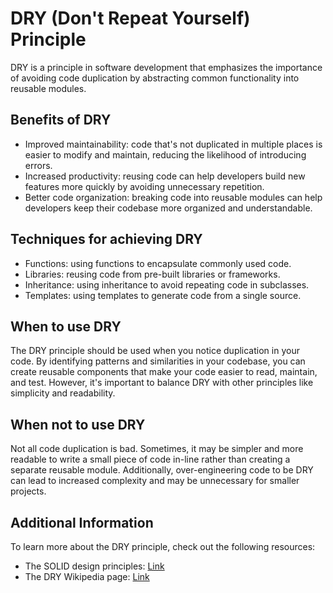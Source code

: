 # DRY (Don't Repeat Yourself) Principle

DRY is a principle in software development that emphasizes the importance of avoiding code duplication by abstracting common functionality into reusable modules.

## Benefits of DRY

- Improved maintainability: code that's not duplicated in multiple places is easier to modify and maintain, reducing the likelihood of introducing errors.
- Increased productivity: reusing code can help developers build new features more quickly by avoiding unnecessary repetition.
- Better code organization: breaking code into reusable modules can help developers keep their codebase more organized and understandable.

## Techniques for achieving DRY

- Functions: using functions to encapsulate commonly used code.
- Libraries: reusing code from pre-built libraries or frameworks.
- Inheritance: using inheritance to avoid repeating code in subclasses.
- Templates: using templates to generate code from a single source.

## When to use DRY

The DRY principle should be used when you notice duplication in your code. By identifying patterns and similarities in your codebase, you can create reusable components that make your code easier to read, maintain, and test. However, it's important to balance DRY with other principles like simplicity and readability.

## When not to use DRY

Not all code duplication is bad. Sometimes, it may be simpler and more readable to write a small piece of code in-line rather than creating a separate reusable module. Additionally, over-engineering code to be DRY can lead to increased complexity and may be unnecessary for smaller projects.

## Additional Information

To learn more about the DRY principle, check out the following resources:

- The SOLID design principles: [Link](https://en.wikipedia.org/wiki/SOLID)
- The DRY Wikipedia page: [Link](https://en.wikipedia.org/wiki/Don%27t_repeat_yourself)
